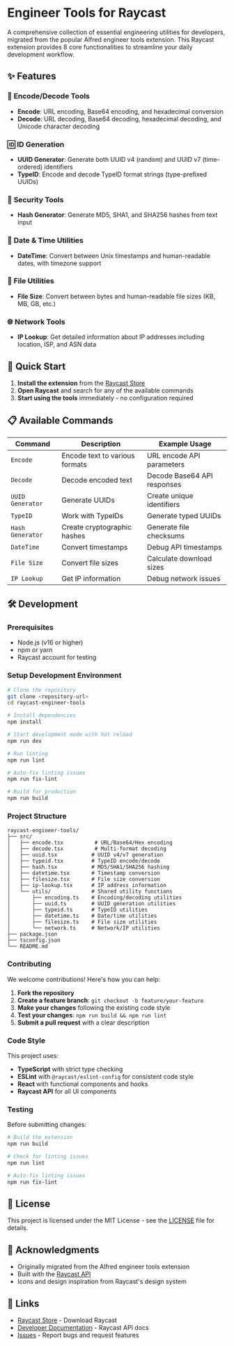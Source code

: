 # Engineer Tools for Raycast

A comprehensive collection of essential engineering utilities for developers, migrated from the popular Alfred engineer tools extension. This Raycast extension provides 8 core functionalities to streamline your daily development workflow.

## ✨ Features

### 🔐 **Encode/Decode Tools**
- **Encode**: URL encoding, Base64 encoding, and hexadecimal conversion
- **Decode**: URL decoding, Base64 decoding, hexadecimal decoding, and Unicode character decoding

### 🆔 **ID Generation**
- **UUID Generator**: Generate both UUID v4 (random) and UUID v7 (time-ordered) identifiers
- **TypeID**: Encode and decode TypeID format strings (type-prefixed UUIDs)

### 🔐 **Security Tools**
- **Hash Generator**: Generate MD5, SHA1, and SHA256 hashes from text input

### 📅 **Date & Time Utilities**
- **DateTime**: Convert between Unix timestamps and human-readable dates, with timezone support

### 📁 **File Utilities**
- **File Size**: Convert between bytes and human-readable file sizes (KB, MB, GB, etc.)

### 🌐 **Network Tools**
- **IP Lookup**: Get detailed information about IP addresses including location, ISP, and ASN data

## 🚀 Quick Start

1. **Install the extension** from the [Raycast Store](https://www.raycast.com/)
2. **Open Raycast** and search for any of the available commands
3. **Start using the tools** immediately - no configuration required

## 📋 Available Commands

| Command | Description | Example Usage |
|---------|-------------|---------------|
| `Encode` | Encode text to various formats | URL encode API parameters |
| `Decode` | Decode encoded text | Decode Base64 API responses |
| `UUID Generator` | Generate UUIDs | Create unique identifiers |
| `TypeID` | Work with TypeIDs | Generate typed UUIDs |
| `Hash Generator` | Create cryptographic hashes | Generate file checksums |
| `DateTime` | Convert timestamps | Debug API timestamps |
| `File Size` | Convert file sizes | Calculate download sizes |
| `IP Lookup` | Get IP information | Debug network issues |

## 🛠️ Development

### Prerequisites
- Node.js (v16 or higher)
- npm or yarn
- Raycast account for testing

### Setup Development Environment

```bash
# Clone the repository
git clone <repository-url>
cd raycast-engineer-tools

# Install dependencies
npm install

# Start development mode with hot reload
npm run dev

# Run linting
npm run lint

# Auto-fix linting issues
npm run fix-lint

# Build for production
npm run build
```

### Project Structure

```
raycast-engineer-tools/
├── src/
│   ├── encode.tsx          # URL/Base64/Hex encoding
│   ├── decode.tsx          # Multi-format decoding
│   ├── uuid.tsx           # UUID v4/v7 generation
│   ├── typeid.tsx         # TypeID encode/decode
│   ├── hash.tsx           # MD5/SHA1/SHA256 hashing
│   ├── datetime.tsx       # Timestamp conversion
│   ├── filesize.tsx       # File size conversion
│   ├── ip-lookup.tsx      # IP address information
│   └── utils/             # Shared utility functions
│       ├── encoding.ts    # Encoding/decoding utilities
│       ├── uuid.ts        # UUID generation utilities
│       ├── typeid.ts      # TypeID utilities
│       ├── datetime.ts    # Date/time utilities
│       ├── filesize.ts    # File size utilities
│       └── network.ts     # Network/IP utilities
├── package.json
├── tsconfig.json
└── README.md
```

### Contributing

We welcome contributions! Here's how you can help:

1. **Fork the repository**
2. **Create a feature branch**: `git checkout -b feature/your-feature`
3. **Make your changes** following the existing code style
4. **Test your changes**: `npm run build && npm run lint`
5. **Submit a pull request** with a clear description

### Code Style

This project uses:
- **TypeScript** with strict type checking
- **ESLint** with `@raycast/eslint-config` for consistent code style
- **React** with functional components and hooks
- **Raycast API** for all UI components

### Testing

Before submitting changes:

```bash
# Build the extension
npm run build

# Check for linting issues
npm run lint

# Auto-fix linting issues
npm run fix-lint
```

## 📄 License

This project is licensed under the MIT License - see the [LICENSE](LICENSE) file for details.

## 🙏 Acknowledgments

- Originally migrated from the Alfred engineer tools extension
- Built with the [Raycast API](https://developers.raycast.com/)
- Icons and design inspiration from Raycast's design system

## 🔗 Links

- [Raycast Store](https://www.raycast.com/) - Download Raycast
- [Developer Documentation](https://developers.raycast.com/) - Raycast API docs
- [Issues](https://github.com/your-repo/issues) - Report bugs and request features